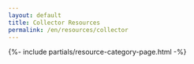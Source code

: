 ```yaml
---
layout: default
title: Collector Resources
permalink: /en/resources/collector
---
```



{%- include partials/resource-category-page.html -%}

